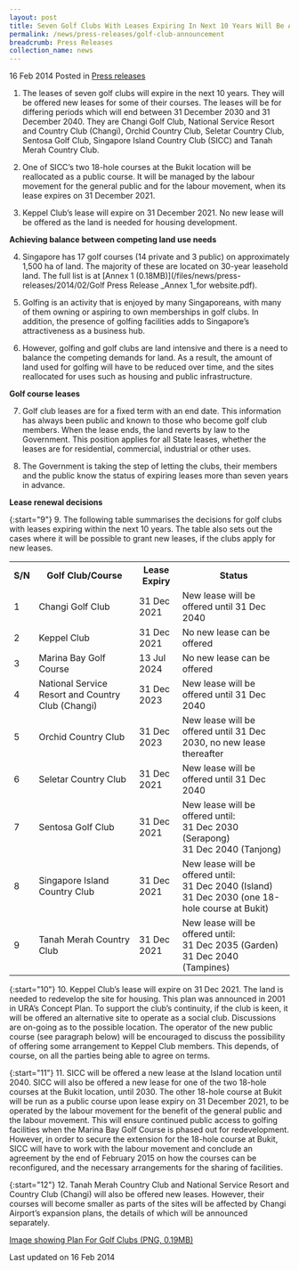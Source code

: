 ```yaml
---
layout: post
title: Seven Golf Clubs With Leases Expiring In Next 10 Years Will Be Able To Renew Leases
permalink: /news/press-releases/golf-club-announcement
breadcrumb: Press Releases
collection_name: news
---
```


16 Feb 2014 Posted in [Press releases](/news/press-releases)

1. The leases of seven golf clubs will expire in the next 10 years.  They will be offered new leases for some of their courses.  The leases will be for differing periods which will end between 31 December 2030 and 31 December 2040.  They are Changi Golf Club, National Service Resort and Country Club (Changi), Orchid Country Club, Seletar Country Club, Sentosa Golf Club, Singapore Island Country Club (SICC) and Tanah Merah Country Club.

2. One of SICC’s two 18-hole courses at the Bukit location will be reallocated as a public course.  It will be managed by the labour movement for the general public and for the labour movement, when its lease expires on 31 December 2021. 

3. Keppel Club’s lease will expire on 31 December 2021.  No new lease will be offered as the land is needed for housing development.

**Achieving balance between competing land use needs**

4. Singapore has 17 golf courses (14 private and 3 public) on approximately 1,500 ha of land.  The majority of these are located on 30-year leasehold land.  The full list is at [Annex 1 (0.18MB)](/files/news/press-releases/2014/02/Golf Press Release _Annex 1_for website.pdf). 


5. Golfing is an activity that is enjoyed by many Singaporeans, with many of them owning or aspiring to own memberships in golf clubs.  In addition, the presence of golfing facilities adds to Singapore’s attractiveness as a business hub.


6. However, golfing and golf clubs are land intensive and there is a need to balance the competing demands for land.  As a result, the amount of land used for golfing will have to be reduced over time, and the sites reallocated for uses such as housing and public infrastructure.


**Golf course leases**

7. Golf club leases are for a fixed term with an end date.  This information has always been public and known to those who become golf club members.  When the lease ends, the land reverts by law to the Government.  This position applies for all State leases, whether the leases are for residential, commercial, industrial or other uses. 


8. The Government is taking the step of letting the clubs, their members and the public know the status of expiring leases more than seven years in advance.

**Lease renewal decisions**

{:start="9"}
9. The following table summarises the decisions for golf clubs with leases expiring within the next 10 years.  The table also sets out the cases where it will be possible to grant new leases, if the clubs apply for new leases.

<table class="table-h">
  <tr>
  <th>S/N</th>
  <th>Golf Club/Course</th>
  <th>Lease Expiry</th>
  <th>Status</th>
  </tr>
  
  <tr>
  <td>1</td>
  <td>Changi Golf Club</td>
  <td>31 Dec 2021</td>
  <td>New lease will be offered until 31 Dec 2040</td>
  </tr>
  
   <tr>
  <td>2</td>
  <td>Keppel Club</td>
  <td>31 Dec 2021</td>
  <td>No new lease can be offered</td>
  </tr>
  
   <tr>
  <td>3</td>
  <td>Marina Bay Golf Course</td>
  <td>13 Jul 2024</td>
  <td>No new lease can be offered</td>
  </tr>
  
   <tr>
  <td>4</td>
  <td>National Service Resort and Country Club (Changi)</td>
  <td>31 Dec 2023</td>
  <td>New lease will be offered until 31 Dec 2040</td>
  </tr>
  
   <tr>
  <td>5</td>
  <td>Orchid Country Club</td>
  <td>	
31 Dec 2023</td>
  <td>New lease will be offered until 31 Dec 2030, no new lease thereafter</td>
  </tr>
  
  <tr>
  <td>6</td>
  <td>Seletar Country Club</td>
  <td>31 Dec 2021</td>
  <td>New lease will be offered until 31 Dec 2040</td>
  </tr>
  
  
 <tr>
  <td>7</td>
  <td>Sentosa Golf Club</td>
  <td>31 Dec 2021</td>
  <td>New lease will be offered until:
  <br>
31 Dec 2030 (Serapong)
<br>
31 Dec 2040 (Tanjong)</td>
  </tr>
  
   <tr>
  <td>8</td>
  <td>Singapore Island Country Club</td>
  <td>	
31 Dec 2021</td>
  <td>New lease will be offered until:
  <br>
31 Dec 2040 (Island)
<br>
31 Dec 2030 (one 18-hole course at Bukit)</td>
  </tr>
  
   <tr>
  <td>9</td>
  <td>Tanah Merah Country Club</td>
  <td>31 Dec 2021</td>
  <td>	
New lease will be offered until:
<br>
31 Dec 2035 (Garden)
<br>
31 Dec 2040 (Tampines)</td>
  </tr>
  
</table>


{:start="10"}
10. Keppel Club’s lease will expire on 31 Dec 2021.  The land is needed to redevelop the site for housing.  This plan was announced in 2001 in URA’s Concept Plan.  To support the club’s continuity, if the club is keen, it will be offered an alternative site to operate as a social club.  Discussions are on-going as to the possible location.  The operator of the new public course (see paragraph below) will be encouraged to discuss the possibility of offering some arrangement to Keppel Club members.  This depends, of course, on all the parties being able to agree on terms.

{:start="11"}
11. SICC will be offered a new lease at the Island location until 2040.  SICC will also be offered a new lease for one of the two 18-hole courses at the Bukit location, until 2030.  The other 18-hole course at Bukit will be run as a public course upon lease expiry on 31 December 2021, to be operated by the labour movement for the benefit of the general public and the labour movement.  This will ensure continued public access to golfing facilities when the Marina Bay Golf Course is phased out for redevelopment. However, in order to secure the extension for the 18-hole course at Bukit, SICC will have to work with the labour movement and conclude an agreement by the end of February 2015 on how the courses can be reconfigured, and the necessary arrangements for the sharing of facilities.

{:start="12"}
12. Tanah Merah Country Club and National Service Resort and Country Club (Changi) will also be offered new leases.  However, their courses will become smaller as parts of the sites will be affected by Changi Airport’s expansion plans, the details of which will be announced separately.

[Image showing Plan For Golf Clubs (PNG, 0.19MB)](/files/news/press-releases/2014/02/MinLaw_Golf.png)

<p class="right-side-updated">Last updated on 16 Feb 2014</p>
